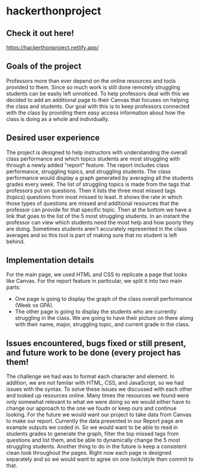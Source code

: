 # hackerthonproject

## Check it out here! 
https://hackerthonproject.netlify.app/

## Goals of the project
Professors more than ever depend on the online resources and tools provided to them. Since so much work is still done remotely struggling students can be easily left unnoticed. To help professors deal with this we decided to add an additional page to their Canvas that focuses on helping the class and students. Our goal with this is to keep professors connected with the class by providing them easy access information about how the class is doing as a whole and individually.

## Desired user experience
The project is designed to help instructors with understanding the overall class performance and which topics students are most struggling with through a newly added "report" feature. The report includes class performance, struggling topics, and struggling students. The class performance would display a graph generated by averaging all the students grades every week. The list of struggling topics is made from the tags that professors put on questions. Then it lists the three most missed tags (topics) questions from most missed to least. It shows the rate in which those types of questions are missed and additional resources that the professor can provide for that specific topic. Then at the bottom we have a link that goes to the list of the 5 most struggling students. In an instant the professor can view which students need the most help and how poorly they are doing. Sometimes students aren't accurately represented in the class averages and so this tool is part of making sure that no student is left behind.

## Implementation details
For the main page, we used HTML and CSS to replicate a page that looks like Canvas. 
For the report feature in particular, we split it into two main parts: 
- One page is going to display the graph of the class overall performance (Week vs GPA). 
- The other page is going to display the students who are currently struggling in the class. We are going to have their picture on there along with their name, major, struggling topic, and current grade in the class. 

## Issues encountered, bugs fixed or still present, and future work to be done (every project has them!
The challenge we had was to format each character and element. 
In addition, we are not familar with HTML, CSS, and JavaScript, so we had issues with the syntax. To solve these issues we discussed with each other and looked up resources online. Many times the resources we found were only somewhat relevant to what we were doing so we would either have to change our approach to the one we foudn or keep ours and continue looking.
For the future we would want our project to take data from Canvas to make our report. Currently the data presented in our Report page are example outputs we coded in. So we would want to be able to read in students grades to generate the graph, filter the top missed tags from questions and list them, and be able to dynamically change the 5 most struggling students. Another thing to do in the future is keep a consistent clean look throughout the pages. Right now each page is designed separately and so we would want to agree on one look/style then commit to that.
